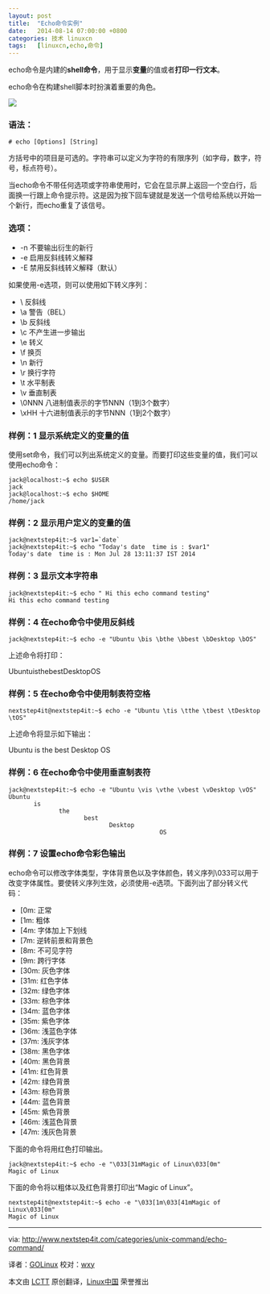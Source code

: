 ```yaml
---
layout: post
title:	"Echo命令实例"
date:	2014-08-14 07:00:00 +0800 
categories:	技术 linuxcn 
tags:	[linuxcn,echo,命令]
---
```



echo命令是内建的**shell命令**，用于显示**变量**的值或者**打印一行文本**。


echo命令在构建shell脚本时扮演着重要的角色。


![](/Asserts/Images//attachment/album/201408/13/002548cey7ufu2fq968m8e.png)


### 语法：



```
# echo [Options] [String]

```

方括号中的项目是可选的。字符串可以定义为字符的有限序列（如字母，数字，符号，标点符号）。


当echo命令不带任何选项或字符串使用时，它会在显示屏上返回一个空白行，后面换一行跟上命令提示符。这是因为按下回车键就是发送一个信号给系统以开始一个新行，而echo重复了该信号。


### 选项：


* -n 不要输出衍生的新行
* -e 启用反斜线转义解释
* -E 禁用反斜线转义解释（默认）


如果使用-e选项，则可以使用如下转义序列：


* \ 反斜线
* \a 警告（BEL）
* \b 反斜线
* \c 不产生进一步输出
* \e 转义
* \f 换页
* \n 新行
* \r 换行字符
* \t 水平制表
* \v 垂直制表
* \0NNN 八进制值表示的字节NNN（1到3个数字）
* \xHH 十六进制值表示的字节NNN（1到2个数字）


### 样例：1 显示系统定义的变量的值


使用set命令，我们可以列出系统定义的变量。而要打印这些变量的值，我们可以使用echo命令：



```
jack@localhost:~$ echo $USER
jack
jack@localhost:~$ echo $HOME
/home/jack

```

### 样例：2 显示用户定义的变量的值



```
jack@nextstep4it:~$ var1=`date`
jack@nextstep4it:~$ echo "Today's date  time is : $var1"
Today's date  time is : Mon Jul 28 13:11:37 IST 2014

```

### 样例：3 显示文本字符串



```
jack@nextstep4it:~$ echo " Hi this echo command testing"
Hi this echo command testing

```

### 样例：4 在echo命令中使用反斜线



```
jack@nextstep4it:~$ echo -e "Ubuntu \bis \bthe \bbest \bDesktop \bOS"

```

上述命令将打印：


UbuntuisthebestDesktopOS


### 样例：5 在echo命令中使用制表符空格



```
nextstep4it@nextstep4it:~$ echo -e "Ubuntu \tis \tthe \tbest \tDesktop \tOS"

```

上述命令将显示如下输出：


Ubuntu is the best Desktop OS


### 样例：6 在echo命令中使用垂直制表符



```
jack@nextstep4it:~$ echo -e "Ubuntu \vis \vthe \vbest \vDesktop \vOS"
Ubuntu
       is
              the
                     best
                            Desktop
                                          OS

```

### 样例：7 设置echo命令彩色输出


echo命令可以修改字体类型，字体背景色以及字体颜色，转义序列\033可以用于改变字体属性。要使转义序列生效，必须使用-e选项。下面列出了部分转义代码：


* [0m: 正常
* [1m: 粗体
* [4m: 字体加上下划线
* [7m: 逆转前景和背景色
* [8m: 不可见字符
* [9m: 跨行字体
* [30m: 灰色字体
* [31m: 红色字体
* [32m: 绿色字体
* [33m: 棕色字体
* [34m: 蓝色字体
* [35m: 紫色字体
* [36m: 浅蓝色字体
* [37m: 浅灰字体
* [38m: 黑色字体
* [40m: 黑色背景
* [41m: 红色背景
* [42m: 绿色背景
* [43m: 棕色背景
* [44m: 蓝色背景
* [45m: 紫色背景
* [46m: 浅蓝色背景
* [47m: 浅灰色背景


下面的命令将用红色打印输出。



```
jack@nextstep4it:~$ echo -e "\033[31mMagic of Linux\033[0m"
Magic of Linux

```

下面的命令将以粗体以及红色背景打印出“Magic of Linux”。



```
nextstep4it@nextstep4it:~$ echo -e "\033[1m\033[41mMagic of Linux\033[0m"
Magic of Linux

```



---


via: <http://www.nextstep4it.com/categories/unix-command/echo-command/>


译者：[GOLinux](https://github.com/GOLinux) 校对：[wxy](https://github.com/wxy)


本文由 [LCTT](https://github.com/LCTT/TranslateProject) 原创翻译，[Linux中国](http://linux.cn/) 荣誉推出
